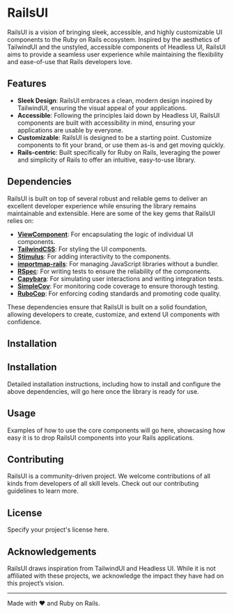 # RailsUI

RailsUI is a vision of bringing sleek, accessible, and highly customizable UI components to the Ruby on Rails ecosystem. Inspired by the aesthetics of TailwindUI and the unstyled, accessible components of Headless UI, RailsUI aims to provide a seamless user experience while maintaining the flexibility and ease-of-use that Rails developers love.

## Features

- **Sleek Design**: RailsUI embraces a clean, modern design inspired by TailwindUI, ensuring the visual appeal of your applications.
- **Accessible**: Following the principles laid down by Headless UI, RailsUI components are built with accessibility in mind, ensuring your applications are usable by everyone.
- **Customizable**: RailsUI is designed to be a starting point. Customize components to fit your brand, or use them as-is and get moving quickly.
- **Rails-centric**: Built specifically for Ruby on Rails, leveraging the power and simplicity of Rails to offer an intuitive, easy-to-use library.

## Dependencies

RailsUI is built on top of several robust and reliable gems to deliver an excellent developer experience while ensuring the library remains maintainable and extensible. Here are some of the key gems that RailsUI relies on:

- **[ViewComponent](https://github.com/github/view_component)**: For encapsulating the logic of individual UI components.
- **[TailwindCSS](https://tailwindcss.com/)**: For styling the UI components.
- **[Stimulus](https://stimulus.hotwired.dev/)**: For adding interactivity to the components.
- **[importmap-rails](https://github.com/rails/importmap-rails)**: For managing JavaScript libraries without a bundler.
- **[RSpec](https://rspec.info/)**: For writing tests to ensure the reliability of the components.
- **[Capybara](https://github.com/teamcapybara/capybara)**: For simulating user interactions and writing integration tests.
- **[SimpleCov](https://github.com/simplecov-ruby/simplecov)**: For monitoring code coverage to ensure thorough testing.
- **[RuboCop](https://rubocop.org/)**: For enforcing coding standards and promoting code quality.

These dependencies ensure that RailsUI is built on a solid foundation, allowing developers to create, customize, and extend UI components with confidence.

## Installation

## Installation

Detailed installation instructions, including how to install and configure the above dependencies, will go here once the library is ready for use.

## Usage

Examples of how to use the core components will go here, showcasing how easy it is to drop RailsUI components into your Rails applications.

## Contributing

RailsUI is a community-driven project. We welcome contributions of all kinds from developers of all skill levels. Check out our contributing guidelines to learn more.

## License

Specify your project's license here.

## Acknowledgements

RailsUI draws inspiration from TailwindUI and Headless UI. While it is not affiliated with these projects, we acknowledge the impact they have had on this project’s vision.

---

Made with ❤️ and Ruby on Rails.
